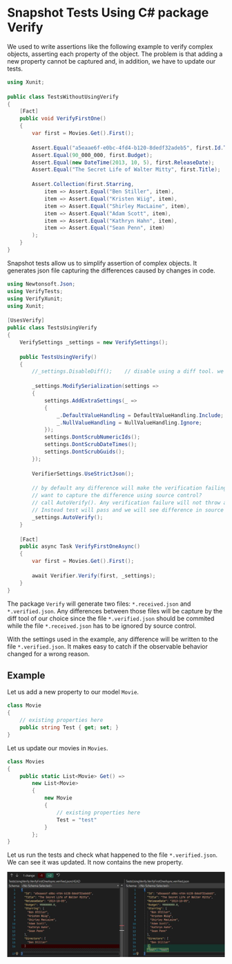 # Snapshot Tests Using C# package Verify

We used to write assertions like the following example to verify complex objects, asserting each property of the object. The problem is that adding a new property cannot be captured and, in addition, we have to update our tests.

```csharp
using Xunit;

public class TestsWithoutUsingVerify
{
    [Fact]
    public void VerifyFirstOne()
    {
        var first = Movies.Get().First();

        Assert.Equal("a5eaae6f-e0bc-4fd4-b120-8dedf32adeb5", first.Id.ToString());
        Assert.Equal(90_000_000, first.Budget);
        Assert.Equal(new DateTime(2013, 10, 5), first.ReleaseDate);
        Assert.Equal("The Secret Life of Walter Mitty", first.Title);

        Assert.Collection(first.Starring,
            item => Assert.Equal("Ben Stiller", item),
            item => Assert.Equal("Kristen Wiig", item),
            item => Assert.Equal("Shirley MacLaine", item),
            item => Assert.Equal("Adam Scott", item),
            item => Assert.Equal("Kathryn Hahn", item),
            item => Assert.Equal("Sean Penn", item)
        );
    }
}
```

Snapshot tests allow us to simplify assertion of complex objects. It generates json file capturing the differences caused by changes in code.

```csharp
using Newtonsoft.Json;
using VerifyTests;
using VerifyXunit;
using Xunit;

[UsesVerify]
public class TestsUsingVerify
{
    VerifySettings _settings = new VerifySettings();

    public TestsUsingVerify()
    {
        //_settings.DisableDiff();    // disable using a diff tool. we will use git as diff tool

        _settings.ModifySerialization(settings => 
        {
            settings.AddExtraSettings(_ =>
            {
                _.DefaultValueHandling = DefaultValueHandling.Include;
                _.NullValueHandling = NullValueHandling.Ignore;
            });
            settings.DontScrubNumericIds();
            settings.DontScrubDateTimes();
            settings.DontScrubGuids();
        });

        VerifierSettings.UseStrictJson();

        // by default any difference will make the verification failing.
        // want to capture the difference using source control?
        // call AutoVerify(). Any verification failure will not throw an exception.
        // Instead test will pass and we will see difference in source control
        _settings.AutoVerify(); 
    }

    [Fact]
    public async Task VerifyFirstOneAsync()
    {
        var first = Movies.Get().First();

        await Verifier.Verify(first, _settings);
    }
}

```

The package `Verify` will generate two files: `*.received.json` and `*.verified.json`. Any differences between those files will be capture by the diff tool of our choice since the file `*.verified.json` should be commited while the file `*.received.json` has to be ignored by source control.

With the settings used in the example, any difference will be written to the file `*.verified.json`. It makes easy to catch if the observable behavior changed for a wrong reason. 

## Example

Let us add a new property to our model `Movie`.

```csharp
class Movie
{
    // existing properties here
    public string Test { get; set; }
}
```

Let us update our movies in `Movies`.
```csharp
class Movies
{
    public static List<Movie> Get() =>
        new List<Movie>
        {
            new Movie
            {
                // existing properties here
                Test = "test"
            }
        };
}
```

Let us run the tests and check what happened to the file `*.verified.json`. We can see it was updated. It now contains the new property.

![file verified](https://github.com/stephane-lasmartres-maersk/verify-tests-demo/blob/main/doc/file%20verified.jpg?raw=true)
